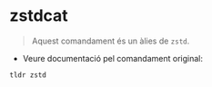 # zstdcat

> Aquest comandament és un àlies de `zstd`.

- Veure documentació pel comandament original:

`tldr zstd`
